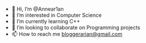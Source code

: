 - 👋 Hi, I’m @Annear1an
- 👀 I’m interested in Computer Science
- 🌱 I’m currently learning C++
- 💞️ I’m looking to collaborate on Programming projects
- 📫 How to reach me bloggerarian@gmail.com

<!---
Annear1an/Annear1an is a ✨ special ✨ repository because its `README.md` (this file) appears on your GitHub profile.
You can click the Preview link to take a look at your changes.
--->
